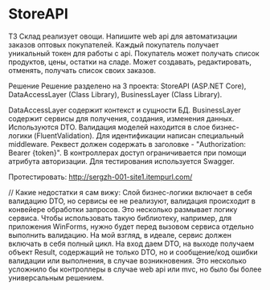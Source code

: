 # StoreAPI
ТЗ
Склад реализует овощи. Напишите web api для автоматизации заказов оптовых покупателей.
Каждый покупатель получает уникальный токен для работы с api.
Покупатель может получать список продуктов, цены, остатки на сладе. Может создавать, редактировать, отменять, получать список своих заказов.

Решение
Решение разделено на 3 проекта: StoreAPI (ASP.NET Core), DataAccessLayer (Class Library), BusinessLayer (Class Library).

DataAccessLayer содержит контекст и сущности БД.
BusinessLayer содержит сервисы для получения, создания, изменения данных. Используются DTO. Валидация моделей находится в слое бизнес-логики (FluentValidation).
Для идентификации написан специальный middleware. Реквест должен содержать в заголовке - "Authorization: Bearer {token}". В контроллерах доступ ограничивается при помощи атрибута авторизации.
Для тестирования используется Swagger.

Протестировать: http://sergzh-001-site1.itempurl.com/

//
Какие недостатки я сам вижу:
Слой бизнес-логики включает в себя валидацию DTO, но сервисы ее не реализуют, валидация происходит в конвейере обработки запросов. Это несколько размывает логику сервиса. Чтобы использовать такую библиотеку, например, для приложения WinForms, нужно будет перед вызовом сервиса отдельно выполнить валидацию. 
На мой взгляд, в идеале, сервис должен включать в себя полный цикл. На вход даем DTO, на выходе получаем объект Result, содержащий не только DTO, но и сообщение/код ошибки валидации или выполнения, в случае возникновения. Это несколько усложнило бы контроллеры в случае web api или mvc, но было бы более универсальным решением.
